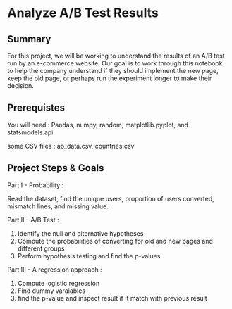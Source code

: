 
# Analyze A/B Test Results

## Summary

For this project, we will be working to understand the results of an A/B test run by an e-commerce website. Our goal is to work through this notebook to help the company understand if they should implement the new page, keep the old page, or perhaps run the experiment longer to make their decision.

## Prerequistes

You will need : Pandas, numpy, random, matplotlib.pyplot, and statsmodels.api

some CSV files : ab_data.csv, countries.csv


## Project Steps & Goals

Part I - Probability :

Read the dataset, find the unique users, proportion of users converted, mismatch lines, and missing value.

Part II - A/B Test :

1. Identify the null and alternative hypotheses
2. Compute the probabilities of converting for old and new pages and different groups
3. Perform hypothesis testing and find the p-values

Part III - A regression approach :

1. Compute logistic regression
2. Find dummy varaiables 
3. find the p-value and inspect result if it match with previous result
